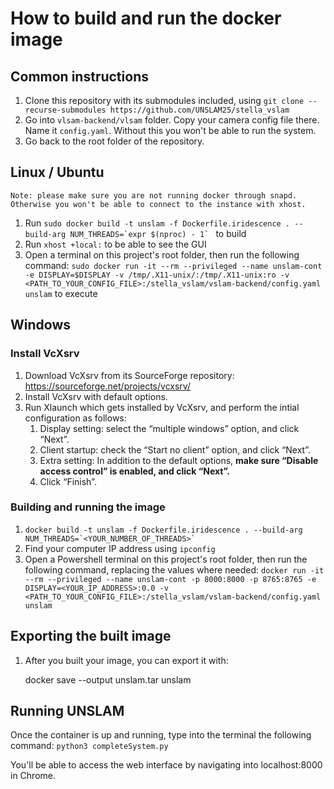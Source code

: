 # How to build and run the docker image

## Common instructions

1. Clone this repository with its submodules included, using `git clone --recurse-submodules https://github.com/UNSLAM25/stella_vslam`
1. Go into `vlsam-backend/vlsam` folder. Copy your camera config file there. Name it `config.yaml`. Without this you won't be able to run the system.
1. Go back to the root folder of the repository.

## Linux / Ubuntu

    Note: please make sure you are not running docker through snapd. Otherwise you won't be able to connect to the instance with xhost.

1. Run `` sudo docker build -t unslam -f Dockerfile.iridescence . --build-arg NUM_THREADS=`expr $(nproc) - 1`  `` to build
1. Run `xhost +local:` to be able to see the GUI
1. Open a terminal on this project's root folder, then run the following command: `sudo docker run -it --rm --privileged --name unslam-cont -e DISPLAY=$DISPLAY -v /tmp/.X11-unix/:/tmp/.X11-unix:ro -v <PATH_TO_YOUR_CONFIG_FILE>:/stella_vslam/vslam-backend/config.yaml unslam` to execute

## Windows

### Install VcXsrv

1. Download VcXsrv from its SourceForge repository: https://sourceforge.net/projects/vcxsrv/
1. Install VcXsrv with default options.
1. Run Xlaunch which gets installed by VcXsrv, and perform the intial configuration as follows:
   1. Display setting: select the “multiple windows” option, and click “Next”.
   1. Client startup: check the “Start no client” option, and click “Next”.
   1. Extra setting: In addition to the default options, **make sure “Disable access control” is enabled, and click “Next”.**
   1. Click “Finish”.

### Building and running the image

1.  `` docker build -t unslam -f Dockerfile.iridescence . --build-arg NUM_THREADS=`<YOUR_NUMBER_OF_THREADS>`  ``
1.  Find your computer IP address using `ipconfig`
1.  Open a Powershell terminal on this project's root folder, then run the following command, replacing the values where needed: `docker run -it --rm --privileged --name unslam-cont -p 8000:8000 -p 8765:8765 -e DISPLAY=<YOUR_IP_ADDRESS>:0.0 -v <PATH_TO_YOUR_CONFIG_FILE>:/stella_vslam/vslam-backend/config.yaml unslam`

## Exporting the built image

1. After you built your image, you can export it with:

   docker save --output unslam.tar unslam

## Running UNSLAM

Once the container is up and running, type into the terminal the following command: `python3 completeSystem.py`

You'll be able to access the web interface by navigating into localhost:8000 in Chrome.
